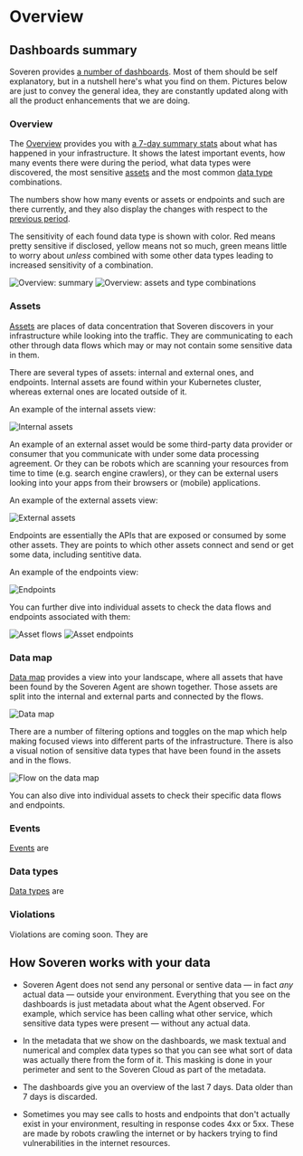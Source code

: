 # Overview

## Dashboards summary

Soveren provides [a number of dashboards](https://app.soveren.io/). Most of them should be self explanatory, but in a nutshell here's what you find on them. Pictures below are just to convey the general idea, they are constantly updated along with all the product enhancements that we are doing.

### Overview

The [Overview](https://app.soveren.io/overview) provides you with [a 7-day summary stats](#how-soveren-works-with-your-data) about what has happened in your infrastructure. It shows the latest important events, how many events there were during the period, what data types were discovered, the most sensitive [assets](#assets) and the most common [data type](#data-types) combinations.

The numbers show how many events or assets or endpoints and such are there currently, and they also display the changes with respect to the [previous period](#how-soveren-works-with-your-data).

The sensitivity of each found data type is shown with color. Red means pretty sensitive if disclosed, yellow means not so much, green means little to worry about _unless_ combined with some other data types leading to increased sensitivity of a combination.

![Overview: summary](../../img/user-guide/overview-01.png "Overview: summary")
![Overview: assets and type combinations](../../img/user-guide/overview-02.png "Overview: assets and type combinations")

### Assets

[Assets](https://app.soveren.io/data-inventory/) are places of data concentration that Soveren discovers in your infrastructure while looking into the traffic. They are communicating to each other through data flows which may or may not contain some sensitive data in them.

There are several types of assets: internal and external ones, and endpoints. Internal assets are found within your Kubernetes cluster, whereas external ones are located outside of it.

An example of the internal assets view:

![Internal assets](../../img/user-guide/assets-01.png "Internal assets")

An example of an external asset would be some third-party data provider or consumer that you communicate with under some data processing agreement. Or they can be robots which are scanning your resources from time to time (e.g. search engine crawlers), or they can be external users looking into your apps from their browsers or (mobile) applications.

An example of the external assets view:

![External assets](../../img/user-guide/assets-02.png "External assets")

Endpoints are essentially the APIs that are exposed or consumed by some other assets. They are points to which other assets connect and send or get some data, including sentitive data.

An example of the endpoints view:

![Endpoints](../../img/user-guide/assets-03.png "Endpoints")

You can further dive into individual assets to check the data flows and endpoints associated with them:

![Asset flows](../../img/user-guide/assets-04.png "Asset flows")
![Asset endpoints](../../img/user-guide/assets-05.png "Asset endpoints")

### Data map

[Data map](https://app.soveren.io/data-map) provides a view into your landscape, where all assets that have been found by the Soveren Agent are shown together. Those assets are split into the internal and external parts and connected by the flows.

![Data map](../../img/user-guide/data-map-01.png "Data map")

There are a number of filtering options and toggles on the map which help making focused views into different parts of the infrastructure. There is also a visual notion of sensitive data types that have been found in the assets and in the flows.

![Flow on the data map](../../img/user-guide/data-map-02.png "Flow on the data map")

You can also dive into individual assets to check their specific data flows and endpoints.

### Events

[Events](https://app.soveren.io/events) are

### Data types

[Data types](https://app.soveren.io/pii-types) are

### Violations

Violations are coming soon. They are

## How Soveren works with your data

* Soveren Agent does not send any personal or sentive data — in fact _any_ actual data — outside your environment. Everything that you see on the dashboards is just metadata about what the Agent observed. For example, which service has been calling what other service, which sensitive data types were present — without any actual data.

* In the metadata that we show on the dashboards, we mask textual and numerical and complex data types so that you can see what sort of data was actually there from the form of it. This masking is done in your perimeter and sent to the Soveren Cloud as part of the metadata.

* The dashboards give you an overview of the last 7 days. Data older than 7 days is discarded.

* Sometimes you may see calls to hosts and endpoints that don't actually exist in your environment, resulting in response codes 4xx or 5xx. These are made by robots crawling the internet or by hackers trying to find vulnerabilities in the internet resources.
